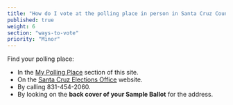 ```yaml
---
title: "How do I vote at the polling place in person in Santa Cruz County?"
published: true
weight: 6
section: "ways-to-vote"
priority: "Minor"
---
```


Find your polling place:  
- In the [My Polling Place](#section-my-polling-place) section of this site.  
- On the [Santa Cruz Elections Office](http://www.co.santa-cruz.ca.us/ele/jun16/root0607/) website.  
- By calling 831-454-2060.  
- By looking on the **back cover of your Sample Ballot** for the address.  
